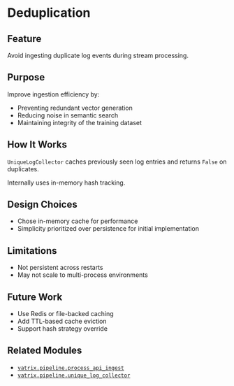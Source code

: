 # Deduplication

## Feature
Avoid ingesting duplicate log events during stream processing.

## Purpose
Improve ingestion efficiency by:
- Preventing redundant vector generation
- Reducing noise in semantic search
- Maintaining integrity of the training dataset

## How It Works
`UniqueLogCollector` caches previously seen log entries and returns `False` on duplicates.

Internally uses in-memory hash tracking.

## Design Choices
- Chose in-memory cache for performance
- Simplicity prioritized over persistence for initial implementation

## Limitations
- Not persistent across restarts
- May not scale to multi-process environments

## Future Work
- Use Redis or file-backed caching
- Add TTL-based cache eviction
- Support hash strategy override

## Related Modules
- [`vatrix.pipeline.process_api_ingest`](../../features/stream_pipeline)
- [`vatrix.pipeline.unique_log_collector`](../../features/dedup)
